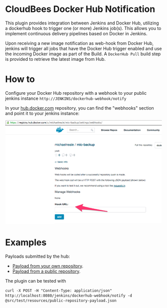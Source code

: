 CloudBees Docker Hub Notification
================

This plugin provides integration between Jenkins and Docker Hub, utilizing a dockerhub hook to trigger one (or more) Jenkins job(s).
This allows you to implement continuous delivery pipelines based on Docker in Jenkins.

Upon receiving a new image notification as web-hook from Docker Hub, jenkins will trigger all jobs that have the Docker Hub trigger
enabled and use the incoming Docker image as part of the Build.  A `DockerHub Pull` build step is provided to retrieve
the latest image from Hub.

# How to

Configure your Docker Hub repository with a webhook to your public jenkins instance `http://JENKINS/dockerhub-webhook/notify`

In your <a href="https://hub.docker.com/">hub.docker.com</a> repository, you can find the "webhooks" section and point it to your jenkins instance: 

<img src="dockerhub.png">

# Examples

Payloads submitted by the hub:

* [Payload from your own repository](src/test/resources/own-repository-payload.json).
* [Payload from a public repository](src/test/resources/public-repository-payload.json).

The plugin can be tested with

    curl -X POST -H "Content-Type: application/json" http://localhost:8080/jenkins/dockerhub-webhook/notify -d @src/test/resources/public-repository-payload.json
